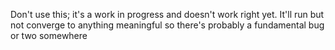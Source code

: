 Don't use this; it's a work in progress and doesn't work right yet.  It'll run but not converge to anything meaningful so there's probably a fundamental bug or two somewhere
